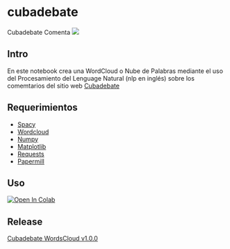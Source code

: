 # cubadebate
Cubadebate Comenta
<img src="https://github.com/oleksis/cubadebate/releases/download/v1.0.0/wordcloud_cubadebate.png" />


## Intro
En este notebook crea una WordCloud o Nube de Palabras mediante el uso del Procesamiento del Lenguage Natural (nlp en inglés) sobre los comemtarios del sitio web [Cubadebate](http://www.cubadebate.cu/)

## Requerimientos
* [Spacy](https://spacy.io/)
* [Wordcloud](http://amueller.github.io/word_cloud/)
* [Numpy](https://numpy.org)
* [Matplotlib](https://matplotlib.org/)
* [Requests](https://requests.readthedocs.io/en/master/)
* [Papermill](https://papermill.readthedocs.io/en/latest/)

## Uso
<a href="https://colab.research.google.com/github/oleksis/cubadebate/blob/master/CUBADEBATE_SPACY.ipynb" target="_parent"><img src="https://colab.research.google.com/assets/colab-badge.svg" alt="Open In Colab"/></a>

## Release
[Cubadebate WordsCloud v1.0.0](https://github.com/oleksis/cubadebate/releases/tag/v1.0.0)
